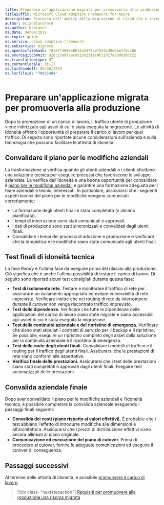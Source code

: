 ```yaml
---
title: Preparare un'applicazione migrata per promuoverla alla produzione
titleSuffix: Microsoft Cloud Adoption Framework for Azure
description: Processo nell'ambito della migrazione al cloud che è incentrato sulle attività di migrazione dei carichi di lavoro nel cloud.
author: BrianBlanchard
ms.author: brblanch
ms.date: 04/04/2019
ms.topic: guide
ms.service: cloud-adoption-framework
ms.subservice: migrate
ms.openlocfilehash: 7d3e7f408e38634a9472ce75542d9e0ae1fdc38b
ms.sourcegitcommit: a26c27ed72ac89198231ec4b11917a20d03bd222
ms.translationtype: MT
ms.contentlocale: it-IT
ms.lasthandoff: 09/06/2019
ms.locfileid: "70825484"
---
```

# <a name="prepare-a-migrated-application-for-production-promotion"></a>Preparare un'applicazione migrata per promuoverla alla produzione

Dopo la promozione di un carico di lavoro, il traffico utente di produzione viene indirizzato agli asset di cui è stata eseguita la migrazione. Le attività di idoneità offrono l'opportunità di preparare il carico di lavoro per quel traffico. Di seguito sono riportate alcune considerazioni sull'azienda e sulla tecnologia che possono facilitare le attività di idoneità.

## <a name="validate-the-business-change-plan"></a>Convalidare il piano per le modifiche aziendali

La trasformazione si verifica quando gli utenti aziendali o i clienti sfruttano una soluzione tecnica per eseguire processi che favoriscono lo sviluppo aziendale. La verifica dell'idoneità è una buona opportunità per convalidare il [piano per le modifiche aziendali](business-change-plan.md) e garantire una formazione adeguata per i team aziendali e tecnici interessati. In particolare, assicurarsi che i seguenti aspetti tecnici del piano per le modifiche vengano comunicati correttamente:

- La formazione degli utenti finali è stata completata (o almeno pianificata).
- I tempi di interruzione sono stati comunicati e approvati.
- I dati di produzione sono stati sincronizzati e convalidati dagli utenti finali.
- Convalidare i tempi dei processi di adozione e promozione e verificare che la tempistica e le modifiche siano state comunicate agli utenti finali.

## <a name="final-technical-readiness-tests"></a>Test finali di idoneità tecnica

La fase *Ready* è l'ultima fase da eseguire prima del rilascio alla produzione. Ciò significa che è anche l'ultima possibilità di testare il carico di lavoro. Di seguito sono riportati alcuni test consigliati durante questa fase:

- **Test di isolamento rete.** Testare e monitorare il traffico di rete per assicurare un isolamento appropriato ed evitare vulnerabilità di rete impreviste. Verificare inoltre che nel routing di rete da interrompere durante il cutover non venga riscontrato traffico imprevisto.
- **Test delle dipendenze.** Verificare che tutte le dipendenze delle applicazioni del carico di lavoro siano state migrate e siano accessibili agli asset di cui è stata eseguita la migrazione.
- **Test della continuità aziendale e del ripristino di emergenza.** Verificare che siano stati stipulati i contratti di servizio per il backup e il ripristino. Se possibile, eseguire un ripristino completo degli asset dalla soluzione per la continuità aziendale e il ripristino di emergenza.
- **Test delle route degli utenti finali.** Convalidare i modelli di traffico e il routing per il traffico degli utenti finali. Assicurarsi che le prestazioni di rete siano conformi alle aspettative.
- **Verifica finale delle prestazioni.** Assicurarsi che i test delle prestazioni siano stati completati e approvati dagli utenti finali. Eseguire test automatizzati delle prestazioni.

## <a name="final-business-validation"></a>Convalida aziendale finale

Dopo aver convalidato il piano per le modifiche aziendali e l'idoneità tecnica, è possibile completare la convalida aziendale eseguendo i passaggi finali seguenti:

- **Convalida dei costi (piano rispetto ai valori effettivi).** È probabile che i test abbiano l'effetto di introdurre modifiche alle dimensioni e all'architettura. Assicurarsi che i prezzi di distribuzione effettivi siano ancora allineati al piano originale.
- **Comunicazione ed esecuzione del piano di cutover.** Prima di procedere al cutover, fornire le adeguate comunicazioni ed eseguire il cutover di conseguenza.

## <a name="next-steps"></a>Passaggi successivi

Al termine delle attività di idoneità, è possibile [promuovere il carico di lavoro](./promote.md).

> [!div class="nextstepaction"]
> [Requisiti per promuovere alla produzione una risorsa migrata](./promote.md)
